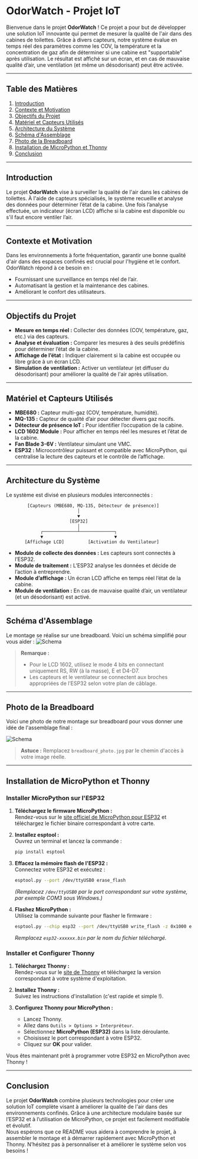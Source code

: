 # OdorWatch - Projet IoT

Bienvenue dans le projet **OdorWatch** ! Ce projet a pour but de développer une solution IoT innovante qui permet de mesurer la qualité de l'air dans des cabines de toilettes. Grâce à divers capteurs, notre système évalue en temps réel des paramètres comme les COV, la température et la concentration de gaz afin de déterminer si une cabine est "supportable" après utilisation. Le résultat est affiché sur un écran, et en cas de mauvaise qualité d’air, une ventilation (et même un désodorisant) peut être activée.

---

## Table des Matières

1. [Introduction](#introduction)
2. [Contexte et Motivation](#contexte-et-motivation)
3. [Objectifs du Projet](#objectifs-du-projet)
4. [Matériel et Capteurs Utilisés](#matériel-et-capteurs-utilisés)
5. [Architecture du Système](#architecture-du-système)
6. [Schéma d'Assemblage](#schéma-dassemblage)
7. [Photo de la Breadboard](#photo-de-la-breadboard)
8. [Installation de MicroPython et Thonny](#installation-de-micropython-et-thonny)
9. [Conclusion](#conclusion)

---

## Introduction

Le projet **OdorWatch** vise à surveiller la qualité de l'air dans les cabines de toilettes. À l'aide de capteurs spécialisés, le système recueille et analyse des données pour déterminer l’état de la cabine. Une fois l’analyse effectuée, un indicateur (écran LCD) affiche si la cabine est disponible ou s'il faut encore ventiler l’air.

---

## Contexte et Motivation

Dans les environnements à forte fréquentation, garantir une bonne qualité d'air dans des espaces confinés est crucial pour l'hygiène et le confort. OdorWatch répond à ce besoin en :

- Fournissant une surveillance en temps réel de l’air.
- Automatisant la gestion et la maintenance des cabines.
- Améliorant le confort des utilisateurs.

---

## Objectifs du Projet

- **Mesure en temps réel :** Collecter des données (COV, température, gaz, etc.) via des capteurs.
- **Analyse et évaluation :** Comparer les mesures à des seuils prédéfinis pour déterminer l’état de la cabine.
- **Affichage de l’état :** Indiquer clairement si la cabine est occupée ou libre grâce à un écran LCD.
- **Simulation de ventilation :** Activer un ventilateur (et diffuser du désodorisant) pour améliorer la qualité de l'air après utilisation.

---

## Matériel et Capteurs Utilisés

- **MBE680 :** Capteur multi-gaz (COV, température, humidité).
- **MQ-135 :** Capteur de qualité d’air pour détecter divers gaz nocifs.
- **Détecteur de présence IoT :** Pour identifier l’occupation de la cabine.
- **LCD 1602 Module :** Pour afficher en temps réel les mesures et l’état de la cabine.
- **Fan Blade 3-6V :** Ventilateur simulant une VMC.
- **ESP32 :** Microcontrôleur puissant et compatible avec MicroPython, qui centralise la lecture des capteurs et le contrôle de l’affichage.

---

## Architecture du Système

Le système est divisé en plusieurs modules interconnectés :

```
        [Capteurs (MBE680, MQ-135, Détecteur de présence)]
                           │
                           ▼
                        [ESP32]
                           │
             ┌─────────────┴─────────────┐
             ▼                           ▼
       [Affichage LCD]         [Activation du Ventilateur]
```

- **Module de collecte des données :** Les capteurs sont connectés à l’ESP32.
- **Module de traitement :** L’ESP32 analyse les données et décide de l’action à entreprendre.
- **Module d’affichage :** Un écran LCD affiche en temps réel l’état de la cabine.
- **Module de ventilation :** En cas de mauvaise qualité d’air, un ventilateur (et un désodorisant) est activé.

---

## Schéma d'Assemblage

Le montage se réalise sur une breadboard. Voici un schéma simplifié pour vous aider :
![Schema](schema.png)


> **Remarque :**  
> - Pour le LCD 1602, utilisez le mode 4 bits en connectant uniquement RS, RW (à la masse), E et D4-D7.  
> - Les capteurs et le ventilateur se connectent aux broches appropriées de l’ESP32 selon votre plan de câblage.

---

## Photo de la Breadboard

Voici une photo de notre montage sur breadboard pour vous donner une idée de l'assemblage final :

![Schema](schema.png)

> **Astuce :** Remplacez `breadboard_photo.jpg` par le chemin d'accès à votre image réelle.

---

## Installation de MicroPython et Thonny

### Installer MicroPython sur l'ESP32

1. **Téléchargez le firmware MicroPython :**  
   Rendez-vous sur le [site officiel de MicroPython pour ESP32](https://micropython.org/download/esp32/) et téléchargez le fichier binaire correspondant à votre carte.

2. **Installez esptool :**  
   Ouvrez un terminal et lancez la commande :
   ```bash
   pip install esptool
   ```

3. **Effacez la mémoire flash de l'ESP32 :**  
   Connectez votre ESP32 et exécutez :
   ```bash
   esptool.py --port /dev/ttyUSB0 erase_flash
   ```
   *(Remplacez `/dev/ttyUSB0` par le port correspondant sur votre système, par exemple COM3 sous Windows.)*

4. **Flashez MicroPython :**  
   Utilisez la commande suivante pour flasher le firmware :
   ```bash
   esptool.py --chip esp32 --port /dev/ttyUSB0 write_flash -z 0x1000 esp32-xxxxxx.bin
   ```
   *Remplacez `esp32-xxxxxx.bin` par le nom du fichier téléchargé.*

### Installer et Configurer Thonny

1. **Téléchargez Thonny :**  
   Rendez-vous sur le [site de Thonny](https://thonny.org/) et téléchargez la version correspondant à votre système d'exploitation.

2. **Installez Thonny :**  
   Suivez les instructions d'installation (c'est rapide et simple !).

3. **Configurez Thonny pour MicroPython :**  
   - Lancez Thonny.
   - Allez dans `Outils > Options > Interpréteur`.
   - Sélectionnez **MicroPython (ESP32)** dans la liste déroulante.
   - Choisissez le port correspondant à votre ESP32.
   - Cliquez sur **OK** pour valider.

Vous êtes maintenant prêt à programmer votre ESP32 en MicroPython avec Thonny !

---

## Conclusion

Le projet **OdorWatch** combine plusieurs technologies pour créer une solution IoT complète visant à améliorer la qualité de l'air dans des environnements confinés. Grâce à une architecture modulaire basée sur l’ESP32 et à l’utilisation de MicroPython, ce projet est facilement modifiable et évolutif.  
Nous espérons que ce README vous aidera à comprendre le projet, à assembler le montage et à démarrer rapidement avec MicroPython et Thonny. N’hésitez pas à personnaliser et à améliorer le système selon vos besoins !
